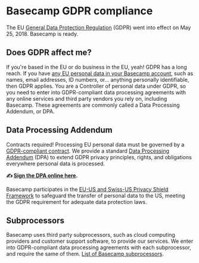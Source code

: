 # Basecamp GDPR compliance

The EU [General Data Protection Regulation](https://en.wikipedia.org/wiki/General_Data_Protection_Regulation) (GDPR) went into effect on May 25, 2018. Basecamp is ready.

## Does GDPR affect me?

If you're based in the EU or do business in the EU, yeah! GDPR has a long reach. If you have [any EU personal data in your Basecamp account](https://ico.org.uk/for-organisations/guide-to-the-general-data-protection-regulation-gdpr/key-definitions/), such as names, email addresses, ID numbers, or… anything personally identifiable, then GDPR applies. You are a Controller of personal data under GDPR, so you need to enter into GDPR-compliant data processing agreements with any online services and third party vendors you rely on, including Basecamp. These agreements are commonly called a Data Processing Addendum, or DPA.

## Data Processing Addendum

Contracts required! Processing EU personal data must be governed by a [GDPR-compliant contract](https://gdpr-info.eu/art-28-gdpr/). We provide a standard [Data Processing Addendum](basecamp-gdpr-dpa.pdf) (DPA) to extend GDPR privacy principles, rights, and obligations everywhere personal data is processed.

**✍️ [Sign the DPA online here](https://app.hellosign.com/s/c0908a3d).**

Basecamp participates in the [EU-US and Swiss-US Privacy Shield Framework](privacy-shield.md) to safeguard the transfer of personal data to the US, meeting the GDPR requirement for adequate data protection laws.

## Subprocessors

Basecamp uses third party subprocessors, such as cloud computing providers and customer support software, to provide our services. We enter into GDPR-compliant data processing agreements with each subprocessor, and require the same of them. [List of Basecamp subprocessors](subprocessors.md).
